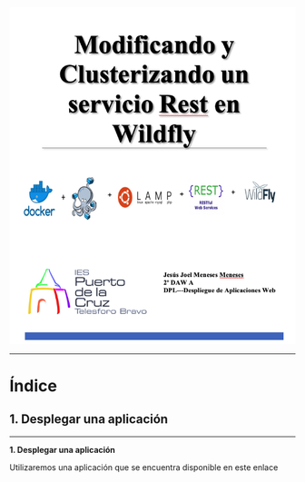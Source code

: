 <img alt="README-6999de1f.png" src="assets/README-6999de1f.png" width="" height="" >


<br/>
<hr/>

# Índice #

## 1. Desplegar una aplicación ##

<hr/>

**1. Desplegar una aplicación**

<p>Utilizaremos una aplicación que se encuentra disponible en este enlace </p>
